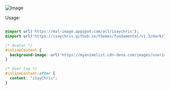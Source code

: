 ![Image](http://i.imgur.com/0mEZBoJ.png)

Usage:
```CSS

@import url('https://mal-image.appspot.com/all/isaychris');
@import url('https://isaychris.github.io/themes/fundamental/v1.3/dark/layout.css');

/* Avatar */
#inlineContent {
  background-image: url('https://myanimelist.cdn-dena.com/images/userimages/1117293.jpg');
}

/* User tag */
#inlineContent:after {
  content: "iSayChris";
}
````
  
